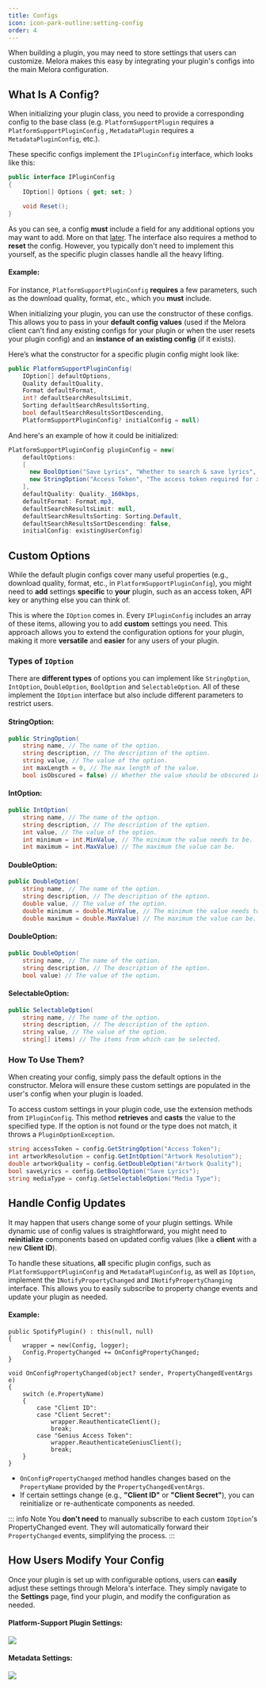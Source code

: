 ```yaml
---
title: Configs
icon: icon-park-outline:setting-config
order: 4
---
```


When building a plugin, you may need to store settings that users can customize. Melora makes this easy by integrating your plugin's configs into the main Melora configuration.


## What Is A Config?
When initializing your plugin class, you need to provide a corresponding config to the base class (e.g. `PlatformSupportPlugin` requires a `PlatformSupportPluginConfig` , `MetadataPlugin` requires a `MetadataPluginConfig`, etc.).

These specific configs implement the `IPluginConfig` interface, which looks like this:
```cs
public interface IPluginConfig
{
    IOption[] Options { get; set; }

    void Reset();
}
```
As you can see, a config **must** include a field for any additional options you may want to add. More on that [later](/Melora/plugin-development/configs.html#custom-options). The interface also requires a method to **reset** the config. However, you typically don't need to implement this yourself, as the specific plugin classes handle all the heavy lifting.


#### Example:
For instance, `PlatformSupportPluginConfig` **requires** a few parameters, such as the download quality, format, etc., which you **must** include.

When initializing your plugin, you can use the constructor of these configs. This allows you to pass in your **default config values** (used if the Melora client can't find any existing configs for your plugin or when the user resets your plugin config) and an **instance of an existing config** (if it exists).

Here’s what the constructor for a specific plugin config might look like:
```cs
public PlatformSupportPluginConfig(
    IOption[] defaultOptions,
    Quality defaultQuality,
    Format defaultFormat,
    int? defaultSearchResultsLimit,
    Sorting defaultSearchResultsSorting,
    bool defaultSearchResultsSortDescending,
    PlatformSupportPluginConfig? initialConfig = null)
```
And here's an example of how it could be initialized:
```cs
PlatformSupportPluginConfig pluginConfig = new(
    defaultOptions:
    [
      new BoolOption("Save Lyrics", "Whether to search & save lyrics", true),
      new StringOption("Access Token", "The access token required for xyz", "<SOME USER ACCESS TOKEN>", 50, true)
    ],
    defaultQuality: Quality._160kbps,
    defaultFormat: Format.mp3,
    defaultSearchResultsLimit: null,
    defaultSearchResultsSorting: Sorting.Default,
    defaultSearchResultsSortDescending: false,
    initialConfig: existingUserConfig)
```


## Custom Options
While the default plugin configs cover many useful properties (e.g., download quality, format, etc., in `PlatformSupportPluginConfig`), you might need to **add** settings **specific** to **your** plugin, such as an access token, API key or anything else you can think of. 

This is where the `IOption` comes in. Every `IPluginConfig` includes an array of these items, allowing you to add **custom** settings you need.
This approach allows you to extend the configuration options for your plugin, making it more **versatile** and **easier** for any users of your plugin.

### Types of `IOption`
There are **different types** of options you can implement like `StringOption`, `IntOption`, `DoubleOption`, `BoolOption` and `SelectableOption`. All of these implement the `IOption` interface but also include different parameters to restrict users.

#### StringOption:
```cs
public StringOption(
    string name, // The name of the option.
    string description, // The description of the option.
    string value, // The value of the option.
    int maxLength = 0, // The max length of the value.
    bool isObscured = false) // Whether the value should be obscured in the UI.
```

#### IntOption:
```cs
public IntOption(
    string name, // The name of the option.
    string description, // The description of the option.
    int value, // The value of the option.
    int minimum = int.MinValue, // The minimum the value needs to be.
    int maximum = int.MaxValue) // The maximum the value can be.
```

#### DoubleOption:
```cs
public DoubleOption(
    string name, // The name of the option.
    string description, // The description of the option.
    double value, // The value of the option.
    double minimum = double.MinValue, // The minimum the value needs to be.
    double maximum = double.MaxValue) // The maximum the value can be.
```

#### DoubleOption:
```cs
public DoubleOption(
    string name, // The name of the option.
    string description, // The description of the option.
    bool value) // The value of the option.
```

#### SelectableOption:
```cs
public SelectableOption(
    string name, // The name of the option.
    string description, // The description of the option.
    string value, // The value of the option.
    string[] items) // The items from which can be selected.
```

### How To Use Them?
When creating your config, simply pass the default options in the constructor. Melora will ensure these custom settings are populated in the user's config when your plugin is loaded. 

To access custom settings in your plugin code, use the extension methods from `IPluginConfig`. This method **retrieves** and **casts** the value to the specified type. If the option is not found or the type does not match, it throws a `PluginOptionException`.

```cs
string accessToken = config.GetStringOption("Access Token");
int artworkResolution = config.GetIntOption("Artwork Resolution");
double artworkQuality = config.GetDoubleOption("Artwork Quality");
bool saveLyrics = config.GetBoolOption("Save Lyrics");
string mediaType = config.GetSelectableOption("Media Type");
```

## Handle Config Updates
It may happen that users change some of your plugin settings. While dynamic use of config values is straightforward, you might need to **reinitialize** components based on updated config values (like a **client** with a new **Client ID**).

To handle these situations, **all** specific plugin configs, such as `PlatformSupportPluginConfig` and `MetadataPluginConfig`, as well as `IOption`, implement the `INotifyPropertyChanged` and `INotifyPropertyChanging` interface. This allows you to easily subscribe to property change events and update your plugin as needed.

#### Example:
```cs{4,13,16}
public SpotifyPlugin() : this(null, null)
{
    wrapper = new(Config, logger);
    Config.PropertyChanged += OnConfigPropertyChanged;
}

void OnConfigPropertyChanged(object? sender, PropertyChangedEventArgs e)
{
    switch (e.PropertyName)
    {
        case "Client ID":
        case "Client Secret":
            wrapper.ReauthenticateClient();
            break;
        case "Genius Access Token":
            wrapper.ReauthenticateGeniusClient();
            break;
    }
}
```
- `OnConfigPropertyChanged` method handles changes based on the `PropertyName` provided by the `PropertyChangedEventArgs`.
- If certain settings change (e.g., **"Client ID"** or **"Client Secret"**), you can reinitialize or re-authenticate components as needed.

::: info Note
You **don't need** to manually subscribe to each custom `IOption`'s PropertyChanged event. They will automatically forward their `PropertyChanged` events, simplifying the process.
:::


## How Users Modify Your Config
Once your plugin is set up with configurable options, users can **easily** adjust these settings through Melora's interface. They simply navigate to the **Settings** page, find your plugin, and modify the configuration as needed.

#### Platform-Support Plugin Settings:
![](/guide/platform-support-configure.webp)

#### Metadata Settings:
![](/guide/metadata-configure.webp)
